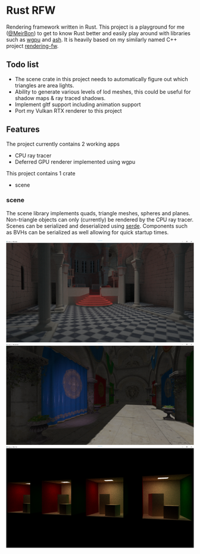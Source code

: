# Rust RFW
Rendering framework written in Rust.
This project is a playground for me ([@MeirBon](https://github.com/MeirBon)) to get to know Rust better and easily play around with libraries such as 
[wgpu](https://github.com/gfx-rs/wgpu) and [ash](https://github.com/MaikKlein/ash).
It is heavily based on my similarly named C++ project [rendering-fw](https://github.com/meirbon/rendering-fw).

## Todo list
- The scene crate in this project needs to automatically figure out which triangles are area lights.
- Ability to generate various levels of lod meshes, this could be useful for shadow maps & ray traced shadows.
- Implement gltf support including animation support
- Port my Vulkan RTX renderer to this project

## Features
The project currently contains 2 working apps
- CPU ray tracer
- Deferred GPU renderer implemented using wgpu

This project contains 1 crate
- scene

### scene
The scene library implements quads, triangle meshes, spheres and planes. Non-triangle objects
can only (currently) be rendered by the CPU ray tracer. Scenes can be serialized and deserialized using [serde](https://serde.rs).
Components such as BVHs can be serialized as well allowing for quick startup times.

![gpu-rt](docs/gpu-rt.png)
![deferred.png](docs/deferred.png)
![cpu-rt](docs/cpu-rt.png) 